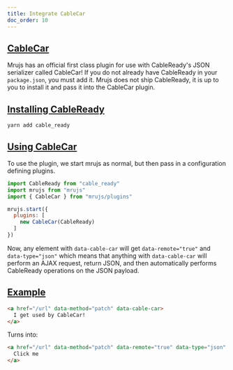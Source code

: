 ```yaml
---
title: Integrate CableCar
doc_order: 10
---
```


## [CableCar](#cablecar)

Mrujs has an official first class plugin for use with CableReady's JSON
serializer called CableCar! If you do not already have CableReady in
your `package.json`, you must add it. Mrujs does not ship CableReady, it
is up to you to install it and pass it into the CableCar plugin.

## [Installing CableReady](#installing-cableready)

```base
yarn add cable_ready
```

## [Using CableCar](#using-cablecar)

To use the plugin, we start mrujs as
normal, but then pass in a configuration defining plugins.

```js
import CableReady from "cable_ready"
import mrujs from "mrujs"
import { CableCar } from "mrujs/plugins"

mrujs.start({
  plugins: [
    new CableCar(CableReady)
  ]
})
```

Now, any element with `data-cable-car` will get `data-remote="true"` and
`data-type="json"` which means that anything with `data-cable-car` will
perform an AJAX request, return JSON, and then automatically performs
CableReady operations on the JSON payload.

## [Example](#example)

```html
<a href="/url" data-method="patch" data-cable-car>
  I get used by CableCar!
</a>
```

Turns into:

```html
<a href="/url" data-method="patch" data-remote="true" data-type="json" data-cable-car="">
  Click me
</a>
```

